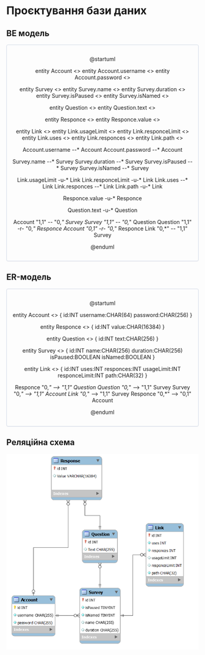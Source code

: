 # Проєктування бази даних

## BE модель

<center style="
    border-radius:4px;
    border: 1px solid #cfd7e6;
    box-shadow: 0 1px 3px 0 rgba(89,105,129,.05), 0 1px 1px 0 rgba(0,0,0,.025);
    padding: 1em;"
>

@startuml

entity Account <<ENTITY>>
entity Account.username <<TEXT>>
entity Account.password <<TEXT>>

entity Survey <<ENTITY>>
entity Survey.name <<TEXT>>
entity Survey.duration <<TEXT>>
entity Survey.isPaused <<BOOLEAN>>
entity Survey.isNamed <<BOOLEAN>>

entity Question <<ENTITY>>
entity Question.text <<TEXT>>

entity Responce <<ENTITY>>
entity Responce.value <<TEXT>>

entity Link <<ENTITY>>
entity Link.usageLimit <<INT>>
entity Link.responceLimit <<INT>>
entity Link.uses <<INT>>
entity Link.responces <<INT>>
entity Link.path <<TEXT>>

Account.username --* Account
Account.password --* Account

Survey.name --* Survey
Survey.duration --* Survey
Survey.isPaused --* Survey
Survey.isNamed --* Survey

Link.usageLimit -u-* Link
Link.responceLimit -u-* Link
Link.uses --* Link
Link.responces --* Link
Link.path -u-* Link

Responce.value -u-* Responce

Question.text -u-* Question

Account "1,1" -- "0,*" Survey
Survey "1,1" -- "0,*" Question
Question "1,1" -r- "0,*" Responce
Account "0,1" -r- "0,*" Responce
Link "0,*" -- "1,1" Survey

@enduml

</center>

## ER-модель

<center style="
    border-radius:4px;
    border: 1px solid #cfd7e6;
    box-shadow: 0 1px 3px 0 rgba(89,105,129,.05), 0 1px 1px 0 rgba(0,0,0,.025);
    padding: 1em;"
>

@startuml

entity Account <<ENTITY>> {
    id:INT
    username:CHAR(64)
    password:CHAR(256)
}

entity Responce <<ENTITY>> {
    id:INT
    value:CHAR(16384)
}

entity Question <<ENTITY>> {
    id:INT
    text:CHAR(256)
}

entity Survey <<ENTITY>> {
    id:INT
    name:CHAR(256)
    duration:CHAR(256)
    isPaused:BOOLEAN
    isNamed:BOOLEAN
}

entity Link <<ENTITY>> {
    id:INT
    uses:INT
    responces:INT
    usageLimit:INT
    responceLimit:INT
    path:CHAR(32)
}

Responce "0,*" --> "1,1" Question
Question "0,*" --> "1,1" Survey
Survey "0,*" --> "1,1" Account
Link "0,*" --> "1,1" Survey
Responce "0,*" --> "0,1" Account

@enduml

</center>

## Реляційна схема
![relational_schema](./relational_scheme.png)